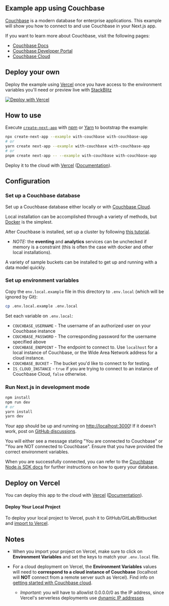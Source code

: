 ## Example app using Couchbase

[Couchbase](https://www.couchbase.com/) is a modern database for enterprise applications. This example will show you how to connect to and use Couchbase in your Next.js app.

If you want to learn more about Couchbase, visit the following pages:

- [Couchbase Docs](https://docs.couchbase.com/)
- [Couchbase Developer Portal](https://developer.couchbase.com/)
- [Couchbase Cloud](https://cloud.couchbase.com/sign-up)

## Deploy your own

Deploy the example using [Vercel](https://vercel.com?utm_source=github&utm_medium=readme&utm_campaign=next-example) once you have access to the environment variables you'll need or preview live with [StackBlitz](https://stackblitz.com/github/vercel/next.js/tree/canary/examples/with-couchbase)

[![Deploy with Vercel](https://vercel.com/button)](https://vercel.com/new/git/external?repository-url=https://github.com/vercel/next.js/tree/canary/examples/with-couchbase&project-name=with-couchbase&repository-name=with-couchbase&env=COUCHBASE_USER,COUCHBASE_PASSWORD,COUCHBASE_ENDPOINT,COUCHBASE_BUCKET,IS_CLOUD_INSTANCE&envDescription=Required%20to%20connect%20the%20app%20with%20Couchbase)

## How to use

Execute [`create-next-app`](https://github.com/vercel/next.js/tree/canary/packages/create-next-app) with [npm](https://docs.npmjs.com/cli/init) or [Yarn](https://yarnpkg.com/lang/en/docs/cli/create/) to bootstrap the example:

```bash
npx create-next-app --example with-couchbase with-couchbase-app
# or
yarn create next-app --example with-couchbase with-couchbase-app
# or
pnpm create next-app -- --example with-couchbase with-couchbase-app
```

Deploy it to the cloud with [Vercel](https://vercel.com/new?utm_source=github&utm_medium=readme&utm_campaign=next-example) ([Documentation](https://nextjs.org/docs/deployment)).

## Configuration

### Set up a Couchbase database

Set up a Couchbase database either locally or with [Couchbase Cloud](https://cloud.couchbase.com/sign-up).

Local installation can be accomplished through a variety of methods, but [Docker](https://docs.couchbase.com/server/current/install/getting-started-docker.html) is the simplest.

After Couchbase is installed, set up a cluster by following [this tutorial](https://docs.couchbase.com/server/current/manage/manage-nodes/create-cluster.html).

- _NOTE:_ the **eventing** and **analytics** services can be unchecked if memory is a constraint (this is often the case with docker and other local installations).

A variety of sample buckets can be installed to get up and running with a data model quickly.

### Set up environment variables

Copy the `env.local.example` file in this directory to `.env.local` (which will be ignored by Git):

```bash
cp .env.local.example .env.local
```

Set each variable on `.env.local`:

- `COUCHBASE_USERNAME` - The username of an authorized user on your Couchbase instance
- `COUCHBASE_PASSWORD` - The corresponding password for the username specified above
- `COUCHBASE_ENDPOINT` - The endpoint to connect to. Use `localhost` for a local instance of Couchbase, or the Wide Area Network address for a cloud instance.
- `COUCHBASE_BUCKET` - The bucket you'd like to connect to for testing.
- `IS_CLOUD_INSTANCE` - `true` if you are trying to connect to an instance of Couchbase Cloud, `false` otherwise.

### Run Next.js in development mode

```bash
npm install
npm run dev
# or
yarn install
yarn dev
```

Your app should be up and running on [http://localhost:3000](http://localhost:3000)! If it doesn't work, post on [GitHub discussions](https://github.com/vercel/next.js/discussions).

You will either see a message stating "You are connected to Couchbase" or "You are NOT connected to Couchbase". Ensure that you have provided the correct environment variables.

When you are successfully connected, you can refer to the [Couchbase Node.js SDK docs](https://docs.couchbase.com/nodejs-sdk/current/hello-world/start-using-sdk.html) for further instructions on how to query your database.

## Deploy on Vercel

You can deploy this app to the cloud with [Vercel](https://vercel.com?utm_source=github&utm_medium=readme&utm_campaign=next-example) ([Documentation](https://nextjs.org/docs/deployment)).

#### Deploy Your Local Project

To deploy your local project to Vercel, push it to GitHub/GitLab/Bitbucket and [import to Vercel](https://vercel.com/new?utm_source=github&utm_medium=readme&utm_campaign=next-example).

## Notes

- When you import your project on Vercel, make sure to click on **Environment Variables** and set the keys to match your `.env.local` file.

- For a cloud deployment on Vercel, the **Environment Variables** values will need to **correspond to a cloud instance of Couchbase** (localhost will **NOT** connect from a remote server such as Vercel). Find info on [getting started with Couchbase cloud](https://developer.couchbase.com/tutorial-cloud-getting-started/).

  - _Important:_ you will have to allowlist 0.0.0.0/0 as the IP address, since Vercel's serverless deployments use [dynamic IP addresses](https://vercel.com/docs/solutions/databases#allowing-&-blocking-ip-addresses)
